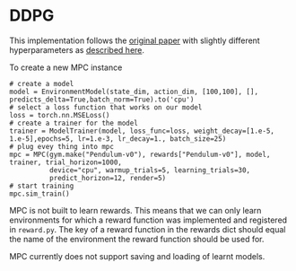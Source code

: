 # DDPG

This implementation follows the [original paper](http://papers.nips.cc/paper/7725-deep-reinforcement-learning-in-a-handful-of-trials-using-probabilistic-dynamics-models.pdf) with slightly different hyperparameters as [described here](/src/config/DDPG/Readme.md).

To create a new MPC instance

    # create a model
    model = EnvironmentModel(state_dim, action_dim, [100,100], [], predicts_delta=True,batch_norm=True).to('cpu')
    # select a loss function that works on our model
    loss = torch.nn.MSELoss()
    # create a trainer for the model
    trainer = ModelTrainer(model, loss_func=loss, weight_decay=[1.e-5, 1.e-5],epochs=5, lr=1.e-3, lr_decay=1., batch_size=25)
    # plug evey thing into mpc
    mpc = MPC(gym.make("Pendulum-v0"), rewards["Pendulum-v0"], model, trainer, trial_horizon=1000,
              device="cpu", warmup_trials=5, learning_trials=30,
              predict_horizon=12, render=5)
    # start training
    mpc.sim_train()
    
MPC is not built to learn rewards. This means that we can only learn environments for which a reward function was implemented and registered in `reward.py`. The key of a reward function in the rewards dict should equal the name of the environment the reward function should be used for. 

MPC currently does not support saving and loading of learnt models.